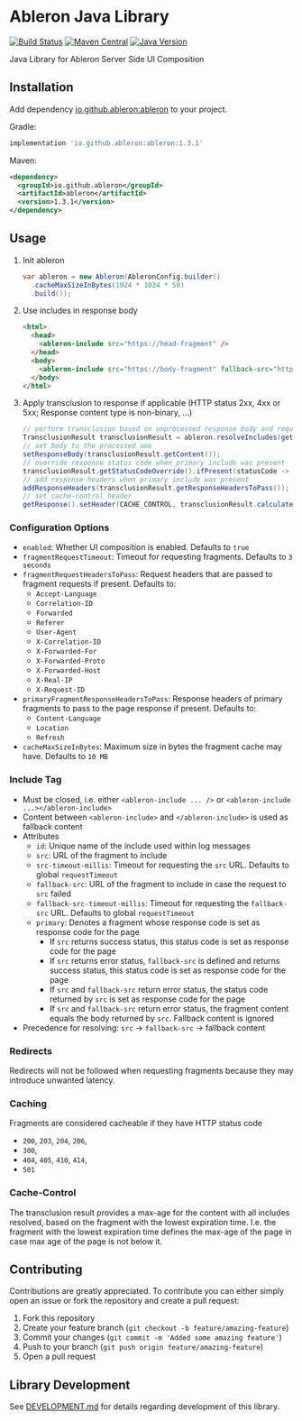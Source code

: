 # Ableron Java Library
[![Build Status](https://github.com/ableron/ableron-java/actions/workflows/main.yml/badge.svg)](https://github.com/ableron/ableron-java/actions/workflows/main.yml)
[![Maven Central](https://maven-badges.herokuapp.com/maven-central/io.github.ableron/ableron/badge.svg)](https://mvnrepository.com/artifact/io.github.ableron/ableron)
[![Java Version](https://img.shields.io/badge/Java-11+-4EB1BA.svg)](https://docs.oracle.com/en/java/javase/11/)

Java Library for Ableron Server Side UI Composition

## Installation
Add dependency [io.github.ableron:ableron](https://mvnrepository.com/artifact/io.github.ableron/ableron) to your project.

Gradle:
```groovy
implementation 'io.github.ableron:ableron:1.3.1'
```

Maven:
```xml
<dependency>
  <groupId>io.github.ableron</groupId>
  <artifactId>ableron</artifactId>
  <version>1.3.1</version>
</dependency>
```

## Usage
1. Init ableron
   ```java
   var ableron = new Ableron(AbleronConfig.builder()
     .cacheMaxSizeInBytes(1024 * 1024 * 50)
     .build());
   ```
1. Use includes in response body
   ```html
   <html>
     <head>
       <ableron-include src="https://head-fragment" />
     </head>
     <body>
       <ableron-include src="https://body-fragment" fallback-src="https://fallback-body-fragment"><!-- Static fallback fragment goes here --></ableron-include>
     </body>
   </html>
   ```
1. Apply transclusion to response if applicable (HTTP status 2xx, 4xx or 5xx; Response content type is non-binary, ...)
   ```java
   // perform transclusion based on unprocessed response body and request headers from e.g. HttpServletRequest
   TransclusionResult transclusionResult = ableron.resolveIncludes(getOriginalResponseBody(), getRequestHeaders());
   // set body to the processed one
   setResponseBody(transclusionResult.getContent());
   // override response status code when primary include was present
   transclusionResult.getStatusCodeOverride().ifPresent(statusCode -> setResponseStatusCode(statusCode));
   // add response headers when primary include was present
   addResponseHeaders(transclusionResult.getResponseHeadersToPass());
   // set cache-control header
   getResponse().setHeader(CACHE_CONTROL, transclusionResult.calculateCacheControlHeaderValue(getResponseHeaders()));
   ```

### Configuration Options
* `enabled`: Whether UI composition is enabled. Defaults to `true`
* `fragmentRequestTimeout`: Timeout for requesting fragments. Defaults to `3 seconds`
* `fragmentRequestHeadersToPass`: Request headers that are passed to fragment requests if present. Defaults to:
  * `Accept-Language`
  * `Correlation-ID`
  * `Forwarded`
  * `Referer`
  * `User-Agent`
  * `X-Correlation-ID`
  * `X-Forwarded-For`
  * `X-Forwarded-Proto`
  * `X-Forwarded-Host`
  * `X-Real-IP`
  * `X-Request-ID`
* `primaryFragmentResponseHeadersToPass`: Response headers of primary fragments to pass to the page response if present. Defaults to:
  * `Content-Language`
  * `Location`
  * `Refresh`
* `cacheMaxSizeInBytes`: Maximum size in bytes the fragment cache may have. Defaults to `10 MB`

### Include Tag
* Must be closed, i.e. either `<ableron-include ... />` or `<ableron-include ...></ableron-include>`
* Content between `<ableron-include>` and `</ableron-include>` is used as fallback content
* Attributes
  * `id`: Unique name of the include used within log messages
  * `src`: URL of the fragment to include
  * `src-timeout-millis`: Timeout for requesting the `src` URL. Defaults to global `requestTimeout`
  * `fallback-src`: URL of the fragment to include in case the request to `src` failed
  * `fallback-src-timeout-millis`: Timeout for requesting the `fallback-src` URL. Defaults to global `requestTimeout`
  * `primary`: Denotes a fragment whose response code is set as response code for the page
    * If `src` returns success status, this status code is set as response code for the page
    * If `src` returns error status, `fallback-src` is defined and returns success status, this status code is set as response code for the page
    * If `src` and `fallback-src` return error status, the status code returned by `src` is set as response code for the page
    * If `src` and `fallback-src` return error status, the fragment content equals the body returned by `src`. Fallback content is ignored
* Precedence for resolving: `src` → `fallback-src` → fallback content

### Redirects
Redirects will not be followed when requesting fragments because they may introduce unwanted latency.

### Caching
Fragments are considered cacheable if they have HTTP status code
   * `200`, `203`, `204`, `206`,
   * `300`,
   * `404`, `405`, `410`, `414`,
   * `501`

### Cache-Control
The transclusion result provides a max-age for the content with all includes resolved,
based on the fragment with the lowest expiration time.
I.e. the fragment with the lowest expiration time defines the max-age of the page in case max age of the page
is not below it.

## Contributing
Contributions are greatly appreciated. To contribute you can either simply open an issue or fork the repository and create a pull request:
1. Fork this repository
2. Create your feature branch (`git checkout -b feature/amazing-feature`)
3. Commit your changes (`git commit -m 'Added some amazing feature'`)
4. Push to your branch (`git push origin feature/amazing-feature`)
5. Open a pull request

## Library Development
See [DEVELOPMENT.md](./DEVELOPMENT.md) for details regarding development of this library.
